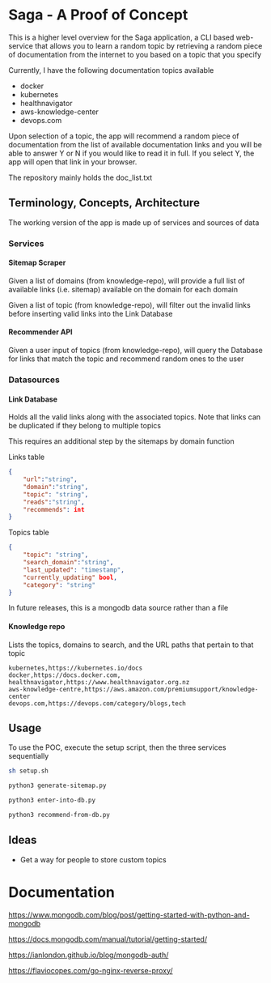 # Saga - A Proof of Concept

This is a higher level overview for the Saga application, a CLI based web-service that allows you to learn a random topic by retrieving a random piece of documentation from the internet to you based on a topic that you specify

Currently, I have the following documentation topics available
* docker 
* kubernetes
* healthnavigator
* aws-knowledge-center
* devops.com

Upon selection of a topic, the app will recommend a random piece of documentation from the list of available documentation links and you will be able to answer Y or N if you would like to read it in full. If you select Y, the app will open that link in your browser.

The repository mainly holds the doc_list.txt

## Terminology, Concepts, Architecture

The working version of the app is made up of services and sources of data

### Services

#### Sitemap Scraper

Given a list of domains (from knowledge-repo), will provide a full list of available links (i.e. sitemap) available on the domain for each domain

Given a list of topic (from knowledge-repo), will filter out the invalid links before inserting valid links into the Link Database

#### Recommender API

Given a user input of topics (from knowledge-repo), will query the Database for links that match the topic and recommend random ones to the user

### Datasources

#### Link Database

Holds all the valid links along with the associated topics. Note that links can be duplicated if they belong to multiple topics

This requires an additional step by the sitemaps by domain function

Links table
```json
{
    "url":"string",
    "domain":"string",
    "topic": "string",
    "reads":"string",
    "recommends": int
}
```

Topics table
```json
{
    "topic": "string",
    "search_domain":"string",
    "last_updated": "timestamp",
    "currently_updating" bool,
    "category": "string"
}
```

In future releases, this is a mongodb data source rather than a file

#### Knowledge repo

Lists the topics, domains to search, and the URL paths that pertain to that topic

```
kubernetes,https://kubernetes.io/docs
docker,https://docs.docker.com,
healthnavigator,https://www.healthnavigator.org.nz
aws-knowledge-centre,https://aws.amazon.com/premiumsupport/knowledge-center
devops.com,https://devops.com/category/blogs,tech
```

## Usage

To use the POC, execute the setup script, then the three services sequentially

```bash
sh setup.sh

python3 generate-sitemap.py

python3 enter-into-db.py

python3 recommend-from-db.py
```

## Ideas

* Get a way for people to store custom topics

# Documentation

https://www.mongodb.com/blog/post/getting-started-with-python-and-mongodb

https://docs.mongodb.com/manual/tutorial/getting-started/

https://ianlondon.github.io/blog/mongodb-auth/

https://flaviocopes.com/go-nginx-reverse-proxy/
